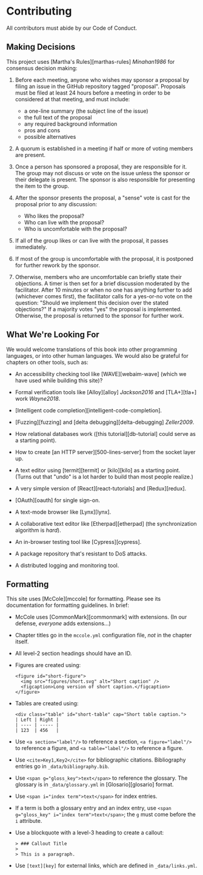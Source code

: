 ---
---

# Contributing

All contributors must abide by our <span i="Code of Conduct">Code of Conduct</span>.

## Making Decisions

This project uses [Martha's Rules][marthas-rules] <cite>Minahan1986</cite> for consensus decision making:

1.  Before each meeting, anyone who wishes may sponsor a proposal by filing an
    issue in the GitHub repository tagged "proposal".  Proposals must be filed
    at least 24 hours before a meeting in order to be considered at that
    meeting, and must include:
    -   a one-line summary (the subject line of the issue)
    -   the full text of the proposal
    -   any required background information
    -   pros and cons
    -   possible alternatives

2.  A quorum is established in a meeting if half or more of voting members are
    present.

3.  Once a person has sponsored a proposal, they are responsible for it.  The
    group may not discuss or vote on the issue unless the sponsor or their
    delegate is present.  The sponsor is also responsible for presenting the
    item to the group.

4.  After the sponsor presents the proposal, a "sense" vote is cast for the
    proposal prior to any discussion:
    -   Who likes the proposal?
    -   Who can live with the proposal?
    -   Who is uncomfortable with the proposal?

5.  If all of the group likes or can live with the proposal, it passes
    immediately.

6.  If most of the group is uncomfortable with the proposal, it is postponed for
    further rework by the sponsor.

7.  Otherwise, members who are uncomfortable can briefly state their objections.
    A timer is then set for a brief discussion moderated by the facilitator.
    After 10 minutes or when no one has anything further to add (whichever comes
    first), the facilitator calls for a yes-or-no vote on the question: "Should
    we implement this decision over the stated objections?"  If a majority votes
    "yes" the proposal is implemented.  Otherwise, the proposal is returned to
    the sponsor for further work.

## What We're Looking For

We would welcome
translations of this book into other programming languages,
or into other human languages.
We would also be grateful for chapters on other tools, such as:

-   An accessibility checking tool like <span i="WebAIM WAVE">[WAVE][webaim-wave]</span>
    (which we have used while building this site)?

-   Formal verification tools
    like <span i="Alloy; formal verification!Alloy">[Alloy][alloy]</span> <cite>Jackson2016</cite>
    and <span i="TLA+; formal verification!TLA+">[TLA+][tla+]</span> work <cite>Wayne2018</cite>.

-   <span i="code completion">[Intelligent code completion][intelligent-code-completion]</span>.

-   <span i="fuzz testing">[Fuzzing][fuzzing]</span> and
    <span i="delta debugging">[delta debugging][delta-debugging]</span> <cite>Zeller2009</cite>.

-   How relational databases work
    ([this tutorial][db-tutorial] could serve as a starting point).

-   How to create [an HTTP server][500-lines-server] from the socket layer up.

-   A text editor using [termit][termit] or [kilo][kilo] as a starting point.
    (Turns out that "undo" is a lot harder to build than most people realize.)

-   A very simple version of [React][react-tutorials] and <span i="Redux">[Redux][redux]</span>.

-   <span i="OAuth">[OAuth][oauth]</span> for single sign-on.

-   A text-mode browser like [Lynx][lynx].

-   A collaborative text editor like [Etherpad][etherpad]
    (the synchronization algorithm is _hard_).

-   An in-browser testing tool like [Cypress][cypress].

-   A package repository that's resistant to DoS attacks.

-   A distributed logging and monitoring tool.

## Formatting

This site uses [McCole][mccole]	for formatting. Please see its documentation for
formatting guidelines. In brief:

-   McCole uses [CommonMark][commonmark] with extensions.
    (In our defense, *everyone* adds extensions…)

-   Chapter titles go in the `mccole.yml` configuration file,
    *not* in the chapter itself.

-   All level-2 section headings should have an ID.

-   Figures are created using:
    ```
    <figure id="short-figure">
      <img src="figures/short.svg" alt="Short caption" />
      <figcaption>Long version of short caption.</figcaption>
    </figure>
    ```

-   Tables are created using:
    ```
    <div class="table" id="short-table" cap="Short table caption.">
    | Left | Right |
    | ---- | ----- |
    | 123  | 456   |
    ```

-   Use `<a section="label"/>` to reference a section,
    `<a figure="label"/>` to reference a figure,
    and `<a table="label"/>` to reference a figure.

-   Use `<cite>Key1,Key2</cite>` for bibliographic citations.
    Bibliography entries go in `_data/bibliography.bib`.

-   Use `<span g="gloss_key">text</span>` to reference the glossary.
    The glossary is in `_data/glossary.yml` in [Glosario][glosario]
    format.

-   Use `<span i="index term">text</span>` for index entries.

-   If a term is both a glossary entry and an index entry,
    use `<span g="gloss_key" i="index term">text</span>`;
    the `g` must come before the `i` attribute.

-   Use a blockquote with a level-3 heading to create a callout:
    ```
    > ### Callout Title
    >
    > This is a paragraph.
    ```

-   Use `[text][key]` for external links, which are defined
    in `_data/links.yml`.

